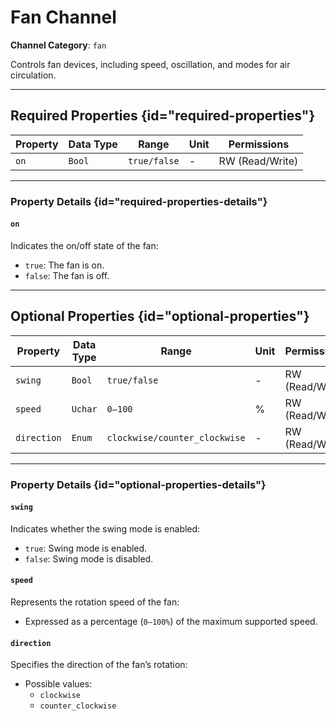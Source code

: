 # Fan Channel

**Channel Category**: `fan`

Controls fan devices, including speed, oscillation, and modes for air circulation.

---

## Required Properties {id="required-properties"}

| **Property** | **Data Type** | **Range**    | **Unit** | **Permissions** |
|--------------|---------------|--------------|----------|-----------------|
| `on`         | `Bool`        | `true/false` | -        | RW (Read/Write) |

---

### Property Details {id="required-properties-details"}

#### `on`

Indicates the on/off state of the fan:

- `true`: The fan is on.
- `false`: The fan is off.

---

## Optional Properties {id="optional-properties"}

| **Property** | **Data Type** | **Range**                     | **Unit** | **Permissions** |
|--------------|---------------|-------------------------------|----------|-----------------|
| `swing`      | `Bool`        | `true/false`                  | -        | RW (Read/Write) |
| `speed`      | `Uchar`       | `0–100`                       | %        | RW (Read/Write) |
| `direction`  | `Enum`        | `clockwise/counter_clockwise` | -        | RW (Read/Write) |

---

### Property Details {id="optional-properties-details"}

#### `swing`

Indicates whether the swing mode is enabled:

- `true`: Swing mode is enabled.
- `false`: Swing mode is disabled.

#### `speed`

Represents the rotation speed of the fan:

- Expressed as a percentage (`0–100%`) of the maximum supported speed.

#### `direction`

Specifies the direction of the fan’s rotation:

- Possible values:
    - `clockwise`
    - `counter_clockwise`
